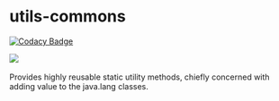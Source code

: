 # utils-commons

[![Codacy Badge](https://api.codacy.com/project/badge/Grade/72585a70cebe47a1bfdc8656b7464f18)](https://app.codacy.com/gh/sarvarunajvm/utils-commons?utm_source=github.com&utm_medium=referral&utm_content=sarvarunajvm/utils-commons&utm_campaign=Badge_Grade_Settings)

<a href="https://sarvarunajvm.github.io/utils-commons/"><img src="https://img.shields.io/badge/java-%233B5998.svg?&style=for-the-badge&logo=java&logoColor=white" /></a>&nbsp;&nbsp;&nbsp;&nbsp;

Provides highly reusable static utility methods, chiefly concerned with adding value to the java.lang classes.

